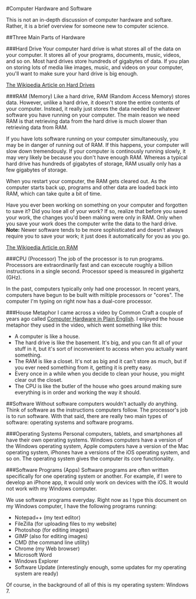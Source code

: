 #Computer Hardware and Software

This is not an in-depth discussion of computer hardware and softare. Rather, it is a brief overview for someone new to computer science.

##Three Main Parts of Hardware

###Hard Drive
Your computer hard drive is what stores all of the data on your computer. It stores all of your programs, documents, music, videos, and so on. Most hard drives store hundreds of gigabytes of data. If you plan on storing lots of media like images, music, and videos on your computer, you'll want to make sure your hard drive is big enough.

[The Wikipedia Article on Hard Drives](http://en.wikipedia.org/wiki/Hard_disk_drive)

###RAM (Memory)
Like a hard drive, RAM (Random Access Memory) stores data. However, unlike a hard drive, it doesn't store the entire contents of your computer. Instead, it really just stores the data needed by whatever software you have running on your computer. The main reason we need RAM is that retrieving data from the hard drive is much slower than retrieving data from RAM.

If you have lots software running on your computer simultaneously, you may be in danger of running out of RAM. If this happens, your computer will slow down tremendously. If your computer is continously running slowly, it may very likely be because you don't have enough RAM. Whereas a typical hard drive has hundreds of gigabytes of storage, RAM usually only has a few gigabytes of storage.

When you restart your computer, the RAM gets cleared out. As the computer starts back up, programs and other data are loaded back into RAM, which can take quite a bit of time.

Have you ever been working on something on your computer and forgotten to save it? Did you lose all of your work? If so, realize that before you saved your work, the changes you'd been making were only in RAM. Only when you save your work does the computer write the data to the hard drive. **Note:** Newer software tends to be more sophisticated and doesn't always require you to save your work; it just does it automatically for you as you go.

[The Wikipedia Article on RAM](http://en.wikipedia.org/wiki/RAM)

###CPU (Processor)
The job of the processor is to run programs. Processors are extraordinarily fast and can excecute roughly a billion instructions in a single second. Processor speed is measured in gigahertz (GHz).

In the past, computers typically only had one processor. In recent years, computers have begun to be built with miltiple processors or "cores". The computer I'm typing on right now has a dual-core processor.

###House Metaphor
I came across a video by Common Craft a couple of years ago called [Computer Hardware in Plain English](http://www.youtube.com/watch?v=LrXeDF4Qqz4). I enjoyed the house metaphor they used in the video, which went something like this:

* A computer is like a house.
* The hard drive is like the basement. It's big, and you can fit all of your stuff in it, but it's sort of inconvenient to access when you actually want something.
* The RAM is like a closet. It's not as big and it can't store as much, but if you ever need something from it, getting it is pretty easy.
* Every once in a while when you decide to clean your house, you might clear out the closet.
* The CPU is like the butler of the house who goes around making sure everything is in order and working the way it should. 


##Software
Without software computers wouldn't actually *do* anything. Think of software as the instructions computers follow. The processor's job is to run software. With that said, there are really two main types of software: operating systems and software programs.

###Operating Systems
Personal computers, tablets, and smartphones all have their own operating systems. Windows computers have a version of the Windows operating system, Apple computers have a version of the Mac operating system, iPhones have a versions of the iOS operating system, and so on. The operating system gives the computer its core functionality.

###Software Programs (Apps)
Software programs are often written specifically for one operating system or another. For example, if I were to develop an iPhone app, it would only work on devices with the iOS. It would not work with my Windows computer.

We use software programs everyday. Right now as I type this document on my Windows computer, I have the following programs running:

* Notepad++ (my text editor)
* FileZilla (for uploading files to my website)
* Photoshop (for editing images)
* GIMP (also for editing images)
* CMD (the command line utility)
* Chrome (my Web browser)
* Microsoft Word
* Windows Explorer
* Software Update (interestingly enough, some updates for my operating system are ready)

Of course, in the background of all of this is my operating system: Windows 7.
